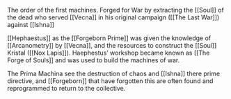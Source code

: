 The order of the first machines. Forged for War by extracting the [[Soul]] of the dead who served [[Vecna]] in his original campaign ([[The Last War]]) against [[Ishna]]

[[Hephaestus]] as the [[Forgeborn Prime]] was given the knowledge of [[Arcanometry]] by [[Vecna]], and the resources to construct the [[Soul]] Kristal ([[Nox Lapis]]). Haephestus’ workshop became known as [[The Forge of Souls]] and was used to build the machines of war.

The Prima Machina see the destruction of chaos and [[Ishna]] there prime directive, and [[Forgeborn]] that have forgotten this are often found and reprogrammed to return to the collective.